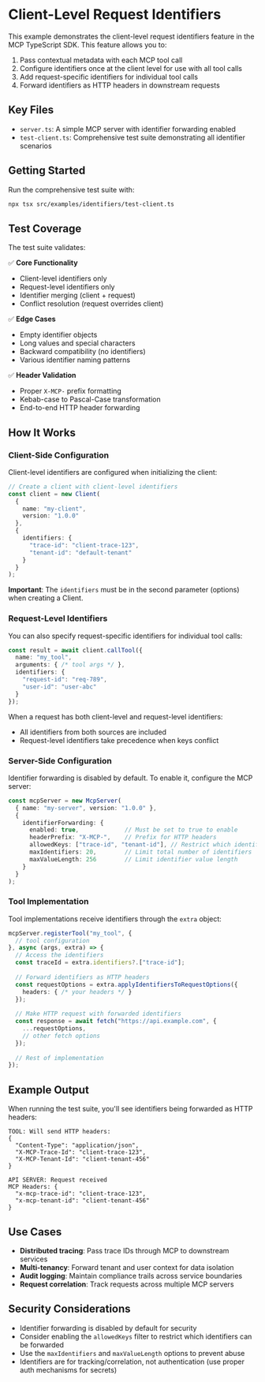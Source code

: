 # Client-Level Request Identifiers

This example demonstrates the client-level request identifiers feature in the MCP TypeScript SDK. This feature allows you to:

1. Pass contextual metadata with each MCP tool call
2. Configure identifiers once at the client level for use with all tool calls
3. Add request-specific identifiers for individual tool calls
4. Forward identifiers as HTTP headers in downstream requests

## Key Files

- `server.ts`: A simple MCP server with identifier forwarding enabled
- `test-client.ts`: Comprehensive test suite demonstrating all identifier scenarios

## Getting Started

Run the comprehensive test suite with:

```bash
npx tsx src/examples/identifiers/test-client.ts
```

## Test Coverage

The test suite validates:

✅ **Core Functionality**
- Client-level identifiers only
- Request-level identifiers only  
- Identifier merging (client + request)
- Conflict resolution (request overrides client)

✅ **Edge Cases**
- Empty identifier objects
- Long values and special characters
- Backward compatibility (no identifiers)
- Various identifier naming patterns

✅ **Header Validation**
- Proper `X-MCP-` prefix formatting
- Kebab-case to Pascal-Case transformation
- End-to-end HTTP header forwarding

## How It Works

### Client-Side Configuration

Client-level identifiers are configured when initializing the client:

```typescript
// Create a client with client-level identifiers
const client = new Client(
  {
    name: "my-client",
    version: "1.0.0"
  },
  {
    identifiers: {
      "trace-id": "client-trace-123",
      "tenant-id": "default-tenant"
    }
  }
);
```

**Important**: The `identifiers` must be in the second parameter (options) when creating a Client.

### Request-Level Identifiers

You can also specify request-specific identifiers for individual tool calls:

```typescript
const result = await client.callTool({
  name: "my_tool",
  arguments: { /* tool args */ },
  identifiers: {
    "request-id": "req-789",
    "user-id": "user-abc"
  }
});
```

When a request has both client-level and request-level identifiers:
- All identifiers from both sources are included
- Request-level identifiers take precedence when keys conflict

### Server-Side Configuration

Identifier forwarding is disabled by default. To enable it, configure the MCP server:

```typescript
const mcpServer = new McpServer(
  { name: "my-server", version: "1.0.0" },
  {
    identifierForwarding: {
      enabled: true,             // Must be set to true to enable
      headerPrefix: "X-MCP-",    // Prefix for HTTP headers
      allowedKeys: ["trace-id", "tenant-id"], // Restrict which identifiers can be forwarded
      maxIdentifiers: 20,        // Limit total number of identifiers
      maxValueLength: 256        // Limit identifier value length
    }
  }
);
```

### Tool Implementation

Tool implementations receive identifiers through the `extra` object:

```typescript
mcpServer.registerTool("my_tool", {
  // tool configuration
}, async (args, extra) => {
  // Access the identifiers
  const traceId = extra.identifiers?.["trace-id"];
  
  // Forward identifiers as HTTP headers
  const requestOptions = extra.applyIdentifiersToRequestOptions({
    headers: { /* your headers */ }
  });
  
  // Make HTTP request with forwarded identifiers
  const response = await fetch("https://api.example.com", {
    ...requestOptions,
    // other fetch options
  });
  
  // Rest of implementation
});
```

## Example Output

When running the test suite, you'll see identifiers being forwarded as HTTP headers:

```
TOOL: Will send HTTP headers:
{
  "Content-Type": "application/json",
  "X-MCP-Trace-Id": "client-trace-123",
  "X-MCP-Tenant-Id": "client-tenant-456"
}

API SERVER: Request received
MCP Headers: {
  "x-mcp-trace-id": "client-trace-123",
  "x-mcp-tenant-id": "client-tenant-456"
}
```

## Use Cases

- **Distributed tracing**: Pass trace IDs through MCP to downstream services
- **Multi-tenancy**: Forward tenant and user context for data isolation
- **Audit logging**: Maintain compliance trails across service boundaries
- **Request correlation**: Track requests across multiple MCP servers

## Security Considerations

- Identifier forwarding is disabled by default for security
- Consider enabling the `allowedKeys` filter to restrict which identifiers can be forwarded
- Use the `maxIdentifiers` and `maxValueLength` options to prevent abuse
- Identifiers are for tracking/correlation, not authentication (use proper auth mechanisms for secrets)
